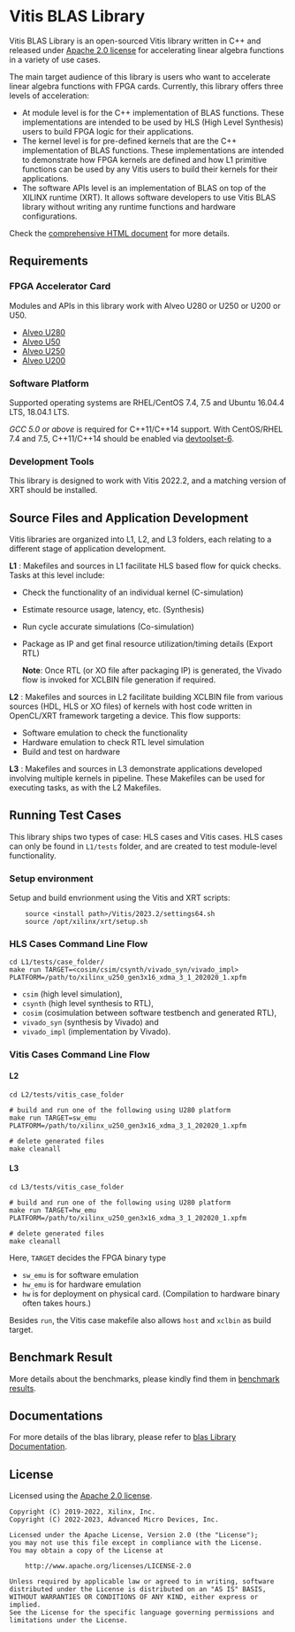 # Vitis BLAS Library

Vitis BLAS Library is an open-sourced Vitis library written in C++ and released under
[Apache 2.0 license](https://www.apache.org/licenses/LICENSE-2.0)
for accelerating linear algebra functions in a variety of use cases.

The main target audience of this library is users who want to accelerate
linear algebra functions with FPGA cards.
Currently, this library offers three levels of acceleration:

* At module level is for the C++ implementation of BLAS functions. These implementations are intended to be used by HLS (High Level Synthesis) users to build FPGA logic for their applications. 
* The kernel level is for pre-defined kernels that are the C++ implementation of BLAS functions. These implementations are intended to demonstrate how FPGA kernels are defined and how L1 primitive functions can be used by any Vitis users to build their kernels for their applications. 
* The software APIs level is an implementation of BLAS on top of the XILINX runtime (XRT). It allows software developers to use Vitis BLAS library without writing any runtime functions and hardware configurations.

Check the [comprehensive HTML document](https://docs.xilinx.com/r/en-US/Vitis_Libraries/blas/index.html) for more details.


## Requirements

### FPGA Accelerator Card

Modules and APIs in this library work with Alveo U280 or U250 or U200 or U50.

* [Alveo U280](https://www.xilinx.com/products/boards-and-kits/alveo/u280.html)
* [Alveo U50](https://www.xilinx.com/products/boards-and-kits/alveo/u50.html)
* [Alveo U250](https://www.xilinx.com/products/boards-and-kits/alveo/u250.html)
* [Alveo U200](https://www.xilinx.com/products/boards-and-kits/alveo/u200.html)

### Software Platform

Supported operating systems are RHEL/CentOS 7.4, 7.5 and Ubuntu 16.04.4 LTS, 18.04.1 LTS.

_GCC 5.0 or above_ is required for C++11/C++14 support.
With CentOS/RHEL 7.4 and 7.5, C++11/C++14 should be enabled via
[devtoolset-6](https://www.softwarecollections.org/en/scls/rhscl/devtoolset-6/).

### Development Tools

This library is designed to work with Vitis 2022.2,
and a matching version of XRT should be installed.

## Source Files and Application Development
Vitis libraries are organized into L1, L2, and L3 folders, each relating to a different stage of application development.

**L1** :
      Makefiles and sources in L1 facilitate HLS based flow for quick checks. Tasks at this level include:

* Check the functionality of an individual kernel (C-simulation)
* Estimate resource usage, latency, etc. (Synthesis)
* Run cycle accurate simulations (Co-simulation)
* Package as IP and get final resource utilization/timing details (Export RTL)
       
	**Note**:  Once RTL (or XO file after packaging IP) is generated, the Vivado flow is invoked for XCLBIN file generation if required.

**L2** :
       Makefiles and sources in L2 facilitate building XCLBIN file from various sources (HDL, HLS or XO files) of kernels with host code written in OpenCL/XRT framework targeting a device. This flow supports:

* Software emulation to check the functionality
* Hardware emulation to check RTL level simulation
* Build and test on hardware

**L3** :
       Makefiles and sources in L3 demonstrate applications developed involving multiple kernels in pipeline. These Makefiles can be used for executing tasks, as with the L2 Makefiles.

## Running Test Cases

This library ships two types of case: HLS cases and Vitis cases.
HLS cases can only be found in `L1/tests` folder, and are created to test module-level functionality.

### Setup environment

Setup and build envrionment using the Vitis and XRT scripts:

```
    source <install path>/Vitis/2023.2/settings64.sh
    source /opt/xilinx/xrt/setup.sh
```

### HLS Cases Command Line Flow

```console
cd L1/tests/case_folder/
make run TARGET=<cosim/csim/csynth/vivado_syn/vivado_impl> PLATFORM=/path/to/xilinx_u250_gen3x16_xdma_3_1_202020_1.xpfm
```

- `csim` (high level simulation),
- `csynth` (high level synthesis to RTL),
- `cosim` (cosimulation between software testbench and generated RTL),
- `vivado_syn` (synthesis by Vivado) and
- `vivado_impl` (implementation by Vivado).

### Vitis Cases Command Line Flow

#### L2

```console
cd L2/tests/vitis_case_folder

# build and run one of the following using U280 platform
make run TARGET=sw_emu PLATFORM=/path/to/xilinx_u250_gen3x16_xdma_3_1_202020_1.xpfm

# delete generated files
make cleanall
```

#### L3

```console
cd L3/tests/vitis_case_folder

# build and run one of the following using U280 platform
make run TARGET=hw_emu PLATFORM=/path/to/xilinx_u250_gen3x16_xdma_3_1_202020_1.xpfm

# delete generated files
make cleanall
```

Here, `TARGET` decides the FPGA binary type

- `sw_emu` is for software emulation
- `hw_emu` is for hardware emulation
- `hw` is for deployment on physical card. (Compilation to hardware binary often takes hours.)

Besides ``run``, the Vitis case makefile also allows ``host`` and ``xclbin`` as build target.

## Benchmark Result

More details about the benchmarks, please kindly find them in [benchmark results](https://docs.xilinx.com/r/en-US/Vitis_Libraries/blas/benchmark.html).

## Documentations
For more details of the blas library, please refer to [blas Library Documentation](https://docs.xilinx.com/r/en-US/Vitis_Libraries/blas/index.html).


## License

Licensed using the [Apache 2.0 license](https://www.apache.org/licenses/LICENSE-2.0).

    Copyright (C) 2019-2022, Xilinx, Inc.
    Copyright (C) 2022-2023, Advanced Micro Devices, Inc.
    
    Licensed under the Apache License, Version 2.0 (the "License");
    you may not use this file except in compliance with the License.
    You may obtain a copy of the License at
    
        http://www.apache.org/licenses/LICENSE-2.0
    
    Unless required by applicable law or agreed to in writing, software
    distributed under the License is distributed on an "AS IS" BASIS,
    WITHOUT WARRANTIES OR CONDITIONS OF ANY KIND, either express or implied.
    See the License for the specific language governing permissions and
    limitations under the License.
